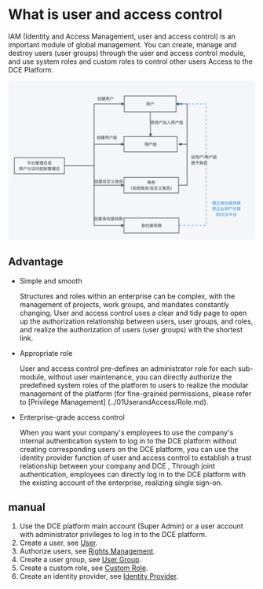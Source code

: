 # What is user and access control

IAM (Identity and Access Management, user and access control) is an important module of global management. You can create, manage and destroy users (user groups) through the user and access control module, and use system roles and custom roles to control other users Access to the DCE Platform.

![IAM definition](../../images/iam.png)

## Advantage

- Simple and smooth

    Structures and roles within an enterprise can be complex, with the management of projects, work groups, and mandates constantly changing. User and access control uses a clear and tidy page to open up the authorization relationship between users, user groups, and roles, and realize the authorization of users (user groups) with the shortest link.

- Appropriate role

    User and access control pre-defines an administrator role for each sub-module, without user maintenance, you can directly authorize the predefined system roles of the platform to users to realize the modular management of the platform (for fine-grained permissions, please refer to [Privilege Management] (../01UserandAccess/Role.md).

- Enterprise-grade access control

    When you want your company's employees to use the company's internal authentication system to log in to the DCE platform without creating corresponding users on the DCE platform, you can use the identity provider function of user and access control to establish a trust relationship between your company and DCE , Through joint authentication, employees can directly log in to the DCE platform with the existing account of the enterprise, realizing single sign-on.

## manual

1. Use the DCE platform main account (Super Admin) or a user account with administrator privileges to log in to the DCE platform.
2. Create a user, see [User](User.md).
3. Authorize users, see [Rights Management](Role.md).
4. Create a user group, see [User Group](Group.md).
5. Create a custom role, see [Custom Role](Role.md).
6. Create an identity provider, see [Identity Provider](idprovider.md).